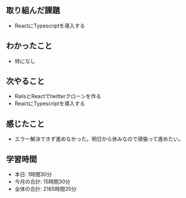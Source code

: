 ## 取り組んだ課題
- ReactにTypescriptを導入する
## わかったこと
- 特になし
## 次やること
- RailsとReactでtwitterクローンを作る
- ReactにTypescriptを導入する
## 感じたこと
- エラー解決できず進めなかった。明日から休みなので頑張って進めたい。
## 学習時間
- 本日: 1時間30分
- 今月の合計: 15時間30分
- 全体の合計: 2165時間35分
